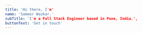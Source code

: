 ```yaml
---
title: 'Hi there, I'm'
name: 'Sameer Waskar.'
subTitle: 'I'm a Full Stack Engineer based in Pune, India.',
buttonText: 'Get in touch'
---
```


